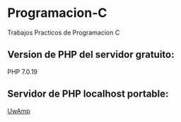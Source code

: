 # Programacion-C
Trabajos Practicos de Programacion C

## Version de PHP del servidor gratuito:
PHP 7.0.19

## Servidor de PHP localhost portable:
[UwAmp](https://www.uwamp.com/en/?page=download)